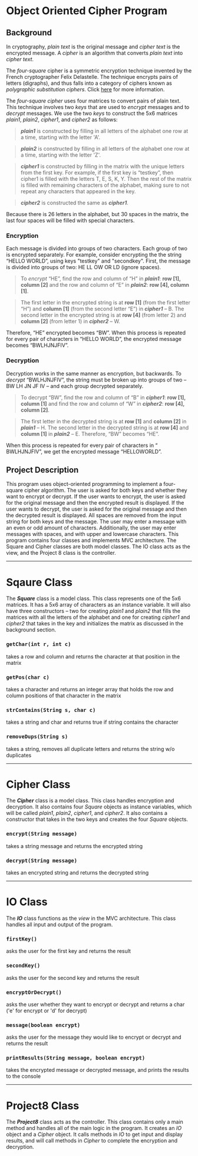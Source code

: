 # Object Oriented Cipher Program

## Background
In cryptography, _plain text_ is the original message and _cipher text_ is the encrypted message. A _cipher_ is an algorithm that converts _plain text_ into _cipher text_.

The _four-square_ cipher is a symmetric encryption technique invented by the French cryptographer Felix Delastelle. The technique encrypts pairs of letters (digraphs), and thus falls into a category of ciphers known as _polygraphic substitution ciphers_. Click [here](https://en.wikipedia.org/wiki/Four-square_cipher) for more information. 

The _four-square cipher_ uses four matrices to convert pairs of plain text. This technique involves two _keys_ that are used to _encrypt_ messages and to _decrypt_ messages. We use the two _keys_ to construct the 5x6 matrices _plain1_, _plain2_, _cipher1_, and _cipher2_ as follows:

> **_plain1_** is constructed by filling in all letters of the alphabet one row at a time, starting with the letter 'A'. 

> **_plain2_** is constructed by filling in all letters of the alphabet one row at a time, starting with the letter 'Z'. 

> **_cipher1_** is constructed by filling in the matrix with the unique letters from the first key. For example, if the first key is “testkey”, then cipher1 is filled with the letters T, E, S, K, Y. Then the rest of the matrix is filled with remaining characters of the alphabet, making sure to not repeat any characters that appeared in the key.

> **_cipher2_** is constructed the same as **_cipher1_**.

Because there is 26 letters in the alphabet, but 30 spaces in the matrix, the last four spaces will be filled with special characters.

### Encryption
Each message is divided into groups of two characters. Each group of two is encrypted separately. For example, consider encrypting the the string “HELLO WORLD”, using keys "testkey" and "secondkey". First, the message is divided into groups of two: HE LL OW OR LD (ignore spaces). 
> To _encrypt_ “HE”, find the row and column of “H” in **_plain1_**: **row [1], column [2]** and the row and column of “E” in **_plain2_**: **row [4], column [1]**.

> The first letter in the encrypted string is at **row [1]** (from the first letter “H”) and **column [1]** (from the second letter “E”) in **_cipher1_** – B. The second letter in the encrypted string is at **row [4]** (from letter 2) and **column [2]** (from letter 1) in **_cipher2_** – W. 

Therefore, “HE” encrypted becomes “BW”. When this process is repeated for every pair of characters in “HELLO WORLD”, the encrypted message becomes “BWLHJNJFIV”.

### Decryption
Decryption works in the same manner as encryption, but backwards. To _decrypt_ “BWLHJNJFIV”, the string must be broken up into groups of two – BW LH JN JF IV – and each group decrypted separately.

> To decrypt “BW”, find the row and column of “B” in **_cipher1_**: **row [1], column [1]** and find the row and column of “W” in **_cipher2_**: **row [4], column [2]**.

> The first letter in the decrypted string is at **row [1]** and **column [2]** in **_plain1_** – H. The second letter in the decrypted string is at **row [4]** and **column [1]** in **_plain2_** – E. Therefore, “BW” becomes “HE”.

When this process is repeated for every pair of characters in “ BWLHJNJFIV”, we get the encrypted message “HELLOWORLD”.

## Project Description
This program uses object-oriented programming to implement a four-square cipher algorithm. The user is asked for both keys and whether they want to encrypt or decrypt. If the user wants to encrypt, the user is asked for the original message and then the encrypted result is displayed. If the user wants to decrypt, the user is asked for the original message and then the decrypted result is displayed. All spaces are removed from the input string for both keys and the message. The user may enter a message with an even or odd amount of characters. Additionally, the user may enter messages with spaces, and with upper and lowercase characters. This program contains four classes and implements MVC architecture. The Square and Cipher classes are both model classes. The IO class acts as the view, and the Project 8 class is the controller.

***

# Sqaure Class

The **_Square_** class is a model class. This class represents one of the 5x6 matrices. It has a 5x6 array of characters as an instance variable. It will also have three constructors – two for creating _plain1_ and _plain2_ that fills the matrices with all the letters of the alphabet and one for creating _cipher1_ and _cipher2_ that takes in the key and initializes the matrix as discussed in the background section. 

### `getChar(int r, int c)`
takes a row and column and returns the character at that position in the matrix

### `getPos(char c)`
takes a character and returns an integer array that holds the row and column positions of that character in the matrix

### `strContains(String s, char c)`
takes a string and char and returns true if string contains the character

### `removeDups(String s)`
takes a string, removes all duplicate letters and returns the string w/o duplicates

***

# Cipher Class

The **_Cipher_** class is a model class. This class handles encryption and decryption. It also contains four _Square_ objects as instance variables, which will be called _plain1_, _plain2_, _cipher1_, and _cipher2_. It also contains a constructor that takes in the two keys and creates the four _Square_ objects.

### `encrypt(String message)`
takes a string message and returns the encrypted string

### `decrypt(String message)`
takes an encrypted string and returns the decrypted string

***

# IO Class

The **_IO_** class functions as the _view_ in the MVC architecture. This class handles all input and output of the program.

### `firstKey()`
asks the user for the first key and returns the result

### `secondKey()`
asks the user for the second key and returns the result

### `encryptOrDecrypt()`
asks the user whether they want to encrypt or decrypt and returns a char ('e' for encrypt or 'd' for decrypt)

### `message(boolean encrypt)`
asks the user for the message they would like to encrypt or decrypt and returns the result

### `printResults(String message, boolean encrypt)`
takes the encrypted message or decrypted message, and prints the results to the console

*** 

# Project8 Class
The **_Project8_** class acts as the controller. This class contains only a main method and handles all of the main logic in the program. It creates an _IO_ object and a _Cipher_ object. It calls methods in _IO_ to get input and display results, and will call methods in _Cipher_ to complete the encryption and decryption. 
